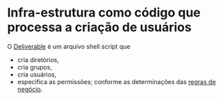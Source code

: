 # Infra-estrutura como código que processa a criação de usuários

O [Deliverable](/deliverable.sh) é um arquivo shell script que 
- cria diretórios,
- cria grupos,
- cria usuários,
- especifica as permissões;
conforme as determinações das [regras de negócio](/bizz.pdf).